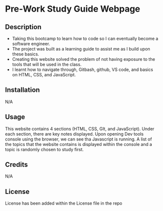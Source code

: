 # Pre-Work Study Guide Webpage

## Description
- Taking this bootcamp to learn how to code so I can eventually become a software engineer.
- The project was built as a learning guide to assist me as I build upon these basics.
- Creating this website solved the problem of not having exposure to the tools that will be used in the class.
- I learnt how to navigate through, Gitbash, github, VS code, and basics on HTML, CSS, and JavaScript.


## Installation

N/A

## Usage
This website contains 4 sections (HTML, CSS, GIt, and JavaScript). Under each section, there are key notes displayed. Upon opening Dev tools console using the browser, we can see tha Javascript is running. A list of the topics that the website contains is displayed within the console and a topic is randomly chosen to study first. 


## Credits
N/A

## License
License has been added within the License file in the repo